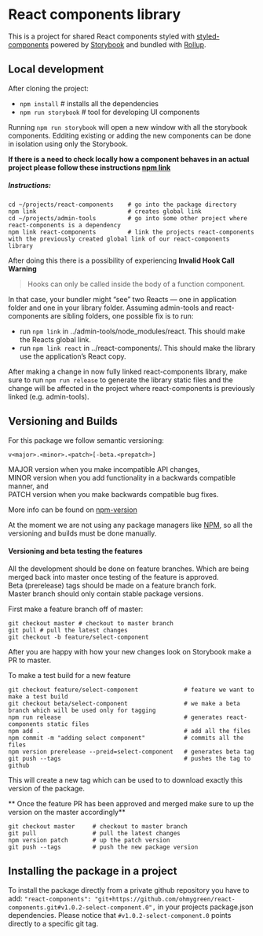 # React components library

This is a project for shared React components styled with [styled-components](https://styled-components.com/docs) powered by [Storybook](https://storybook.js.org/) and bundled with [Rollup](https://rollupjs.org/guide/en/).

## Local development

After cloning the project:

- `npm install` # installs all the dependencies
- `npm run storybook` # tool for developing UI components

Running `npm run storybook` will open a new window with all the storybook components.
Edditing existing or adding the new components can be done in isolation using only the Storybook.

**If there is a need to check locally how a component behaves in an actual project please follow these instructions [npm link](https://docs.npmjs.com/cli/link.html)**

##### Instructions:

```
cd ~/projects/react-components    # go into the package directory
npm link                          # creates global link
cd ~/projects/admin-tools         # go into some other project where react-components is a dependency
npm link react-components         # link the projects react-components with the previously created global link of our react-components library
```

After doing this there is a possibility of experiencing **Invalid Hook Call Warning**

> Hooks can only be called inside the body of a function component.

In that case, your bundler might “see” two Reacts — one in application folder and one in your library folder. Assuming admin-tools and react-components are sibling folders, one possible fix is to run:

- run `npm link` in ../admin-tools/node_modules/react. This should make the Reacts global link.
- run `npm link react` in ../react-components/. This should make the library use the application’s React copy.

After making a change in now fully linked react-components library, make sure to run `npm run release` to generate the library static files and the change will be affected in the project where react-components is previously linked (e.g. admin-tools).

## Versioning and Builds

For this package we follow semantic versioning:

`v<major>.<minor>.<patch>[-beta.<prepatch>]`

MAJOR version when you make incompatible API changes,  
MINOR version when you add functionality in a backwards compatible manner, and  
PATCH version when you make backwards compatible bug fixes.

More info can be found on [npm-version](https://docs.npmjs.com/cli/version)

At the moment we are not using any package managers like [NPM](https://www.npmjs.com/),
so all the versioning and builds must be done manually.

#### Versioning and beta testing the features

All the development should be done on feature branches. Which are being merged back into master once testing of the feature is approved.  
Beta (prerelease) tags should be made on a feature branch fork.  
Master branch should only contain stable package versions.

First make a feature branch off of master:

```
git checkout master # checkout to master branch
git pull # pull the latest changes
git checkout -b feature/select-component
```

After you are happy with how your new changes look on Storybook make a PR to master.

To make a test build for a new feature

```
git checkout feature/select-component             # feature we want to make a test build
git checkout beta/select-component                # we make a beta branch which will be used only for tagging
npm run release                                   # generates react-components static files
npm add .                                         # add all the files
npm commit -m "adding select component"           # commits all the files
npm version prerelease --preid=select-component   # generates beta tag
git push --tags                                   # pushes the tag to github
```

This will create a new tag which can be used to to download exactly this version of the package.

** Once the feature PR has been approved and merged make sure to up the version on the master accordingly**

```
git checkout master     # checkout to master branch
git pull                # pull the latest changes
npm version patch       # up the patch version
git push --tags         # push the new package version
```

## Installing the package in a project

To install the package directly from a private github repository you have to add:
`"react-components": "git+https://github.com/ohmygreen/react-components.git#v1.0.2-select-component.0",`
in your projects package.json dependencies. Please notice that `#v1.0.2-select-component.0` points directly to a specific git tag.
